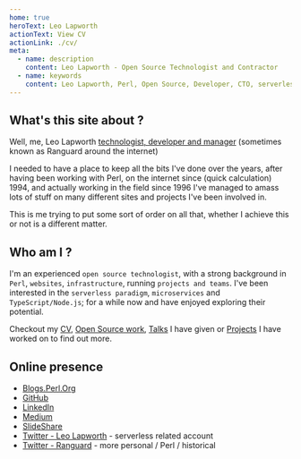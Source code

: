 ```yaml
---
home: true
heroText: Leo Lapworth
actionText: View CV
actionLink: ./cv/
meta:
  - name: description
    content: Leo Lapworth - Open Source Technologist and Contractor
  - name: keywords
    content: Leo Lapworth, Perl, Open Source, Developer, CTO, serverless, aws
---
```


## What's this site about ?
	
Well, me, Leo Lapworth <a href="/cv/">technologist, developer and manager</a> (sometimes known as Ranguard around the internet)
	
I needed to have a place to keep all the bits I've done over the years, after having been working with Perl, on the internet since (quick calculation) 1994, and actually working in the field since 1996 I've managed to amass lots of stuff on many different sites and projects I've been involved in.

This is me trying to put some sort of order on all that, whether I achieve this or not is a different matter.

## Who am I ?

I'm an experienced `open source technologist`, with a strong background in `Perl`, `websites`, `infrastructure`, running `projects and teams`. I've been interested in the `serverless paradigm`, `microservices` and `TypeScript/Node.js`; for a while now and have enjoyed exploring their potential.

Checkout my [CV](/cv/), [Open Source work](/opensource/), [Talks](/talks/) I have given or [Projects](/projects/) I have worked on to find out more.

## Online presence

- [Blogs.Perl.Org](http://blogs.perl.org/users/leo_lapworth/)
- [GitHub](https://github.com/ranguard)
- [LinkedIn](https://www.linkedin.com/in/leolapworth/)
- [Medium](https://medium.com/@leolapworth) <Badge text="new" type="tip"/>
- [SlideShare](https://www.slideshare.net/ranguard)
- [Twitter - Leo Lapworth](https://twitter.com/LeoLapworth) <Badge text="new" type="tip"/> - serverless related account
- [Twitter - Ranguard](https://twitter.com/ranguard) - more personal / Perl / historical

